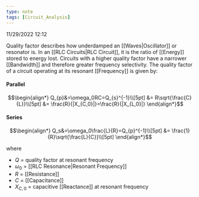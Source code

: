```yaml
---
type: note
tags: [Circuit_Analysis]
---
```

11/29/2022 12:12

  

Quality factor describes how underdamped an [[Waves|Oscillator]] or resonator is. In an [[RLC Circuits|RLC Circuit]], it is the ratio of [[Energy]] stored to energy lost. Circuits with a higher quality factor have a narrower [[Bandwidth]] and therefore greater frequency selectivity. The quality factor of a circuit operating at its resonant [[Frequency]] is given by:

#### Parallel
$$\begin{align*}
Q_{p}&=\omega_0RC=Q_{s}^{-1}\\[5pt]
&= R\sqrt{\frac{C}{L}}\\[5pt]
&= \frac{R}{|X_{C,0}|}=\frac{R}{|X_{L,0}|}
\end{align*}$$

#### Series
$$\begin{align*}
Q_s&=\omega_0\frac{L}{R}=Q_{p}^{-1}\\[5pt]
&= \frac{1}{R}\sqrt{\frac{L}{C}}\\[5pt]
\end{align*}$$

where
- $Q$ = quality factor at resonant frequency
- $\omega_0$ = [[RLC Resonance|Resonant Frequency]]
- $R$ = [[Resistance]]
- $C$ = [[Capacitance]]
- $X_{C,0}$ = capacitive [[Reactance]] at resonant frequency

